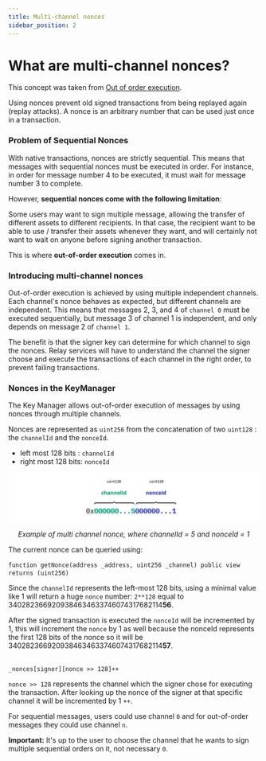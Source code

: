 ```yaml
---
title: Multi-channel nonces
sidebar_position: 2
---
```


# What are multi-channel nonces?

This concept was taken from [Out of order execution](https://github.com/amxx/permit#out-of-order-execution).

Using nonces prevent old signed transactions from being replayed again (replay attacks). A nonce is an arbitrary number that can be used just once in a transaction.

### Problem of Sequential Nonces

With native transactions, nonces are strictly sequential. This means that messages with sequential nonces must be executed in order. For instance, in order for message number 4 to be executed, it must wait for message number 3 to complete.

However, **sequential nonces come with the following limitation**:

Some users may want to sign multiple message, allowing the transfer of different assets to different recipients. In that case, the recipient want to be able to use / transfer their assets whenever they want, and will certainly not want to wait on anyone before signing another transaction.

This is where **out-of-order execution** comes in.

### Introducing multi-channel nonces

Out-of-order execution is achieved by using multiple independent channels. Each channel's nonce behaves as expected, but different channels are independent. This means that messages 2, 3, and 4 of `channel 0` must be executed sequentially, but message 3 of channel 1 is independent, and only depends on message 2 of `channel 1`.

The benefit is that the signer key can determine for which channel to sign the nonces. Relay services will have to understand the channel the signer choose and execute the transactions of each channel in the right order, to prevent failing transactions.

### Nonces in the KeyManager

The Key Manager allows out-of-order execution of messages by using nonces through multiple channels.

Nonces are represented as `uint256` from the concatenation of two `uint128` : the `channelId` and the `nonceId`.

- left most 128 bits : `channelId`
- right most 128 bits: `nonceId`

![multi-channel-nonce](../../../static/img/multi-channel-nonce.jpg)

<p align="center">
<i>Example of multi channel nonce, where channelId = 5 and nonceId = 1</i>
</p>

The current nonce can be queried using:

```solidity
function getNonce(address _address, uint256 _channel) public view returns (uint256)
```

Since the `channelId` represents the left-most 128 bits, using a minimal value like 1 will return a huge `nonce` number: `2**128` equal to 3402823669209384634633746074317682114**56**.

After the signed transaction is executed the `nonceId` will be incremented by 1, this will increment the `nonce` by 1 as well because the nonceId represents the first 128 bits of the nonce so it will be 3402823669209384634633746074317682114**57**.

```solidity

_nonces[signer][nonce >> 128]++

```

`nonce >> 128` represents the channel which the signer chose for executing the transaction. After looking up the nonce of the signer at that specific channel it will be incremented by 1 `++`.

For sequential messages, users could use channel `0` and for out-of-order messages they could use channel `n`.

**Important:** It's up to the user to choose the channel that he wants to sign multiple sequential orders on it, not necessary `0`.
